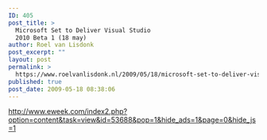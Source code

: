 ```yaml
---
ID: 405
post_title: >
  Microsoft Set to Deliver Visual Studio
  2010 Beta 1 (18 may)
author: Roel van Lisdonk
post_excerpt: ""
layout: post
permalink: >
  https://www.roelvanlisdonk.nl/2009/05/18/microsoft-set-to-deliver-visual-studio-2010-beta-1/
published: true
post_date: 2009-05-18 08:38:06
---
```

<p><a title="http://www.eweek.com/index2.php?option=content&amp;task=view&amp;id=53688&amp;pop=1&amp;hide_ads=1&amp;page=0&amp;hide_js=1" href="http://www.eweek.com/index2.php?option=content&amp;task=view&amp;id=53688&amp;pop=1&amp;hide_ads=1&amp;page=0&amp;hide_js=1">http://www.eweek.com/index2.php?option=content&amp;task=view&amp;id=53688&amp;pop=1&amp;hide_ads=1&amp;page=0&amp;hide_js=1</a></p>